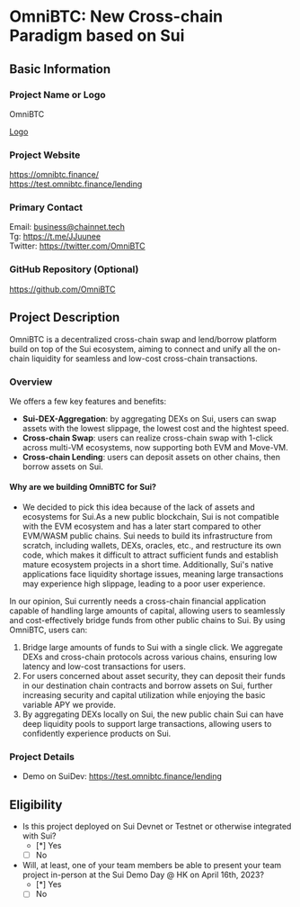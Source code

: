 # OmniBTC: New Cross-chain Paradigm based on Sui

## Basic Information

### Project Name or Logo

OmniBTC

[Logo](https://github.com/omniBTClabs/sui-demo-day-hk/blob/main/assets/OmniBTC.png)

### Project Website

https://omnibtc.finance/  
https://test.omnibtc.finance/lending

### Primary Contact

Email: business@chainnet.tech  
Tg: https://t.me/JJuunee  
Twitter: https://twitter.com/OmniBTC

### GitHub Repository (Optional)

https://github.com/OmniBTC

## Project Description 

OmniBTC is a decentralized cross-chain swap and lend/borrow platform build on top of the Sui ecosystem, aiming to connect and unify all the on-chain liquidity for seamless and low-cost cross-chain transactions.  

### Overview
We offers a few key features and benefits:
* **Sui-DEX-Aggregation**: by aggregating DEXs on Sui, users can swap assets with the lowest slippage, the lowest cost and the hightest speed.
* **Cross-chain Swap**: users can realize cross-chain swap with 1-click across multi-VM ecosystems, now supporting both EVM and Move-VM.
* **Cross-chain Lending**: users can deposit assets on other chains, then borrow assets on Sui.

#### Why are we building OmniBTC for Sui?
* We decided to pick this idea because of the lack of assets and ecosystems for Sui.As a new public blockchain, Sui is not compatible with the EVM ecosystem and has a later start compared to other EVM/WASM public chains. Sui needs to build its infrastructure from scratch, including wallets, DEXs, oracles, etc., and restructure its own code, which makes it difficult to attract sufficient funds and establish mature ecosystem projects in a short time. Additionally, Sui's native applications face liquidity shortage issues, meaning large transactions may experience high slippage, leading to a poor user experience.

In our opinion, Sui currently needs a cross-chain financial application capable of handling large amounts of capital, allowing users to seamlessly and cost-effectively bridge funds from other public chains to Sui. By using OmniBTC, users can:

1. Bridge large amounts of funds to Sui with a single click. We aggregate DEXs and cross-chain protocols across various chains, ensuring low latency and low-cost transactions for users.
2. For users concerned about asset security, they can deposit their funds in our destination chain contracts and borrow assets on Sui, further increasing security and capital utilization while enjoying the basic variable APY we provide.
3. By aggregating DEXs locally on Sui, the new public chain Sui can have deep liquidity pools to support large transactions, allowing users to confidently experience products on Sui.

### Project Details
* Demo on SuiDev: https://test.omnibtc.finance/lending

## Eligibility

- Is this project deployed on Sui Devnet or Testnet or otherwise integrated with Sui?
    - [*] Yes
    - [ ] No
- Will, at least, one of your team members be able to present your team project in-person at the Sui Demo Day @ HK on April 16th, 2023?
    - [*] Yes
    - [ ] No
